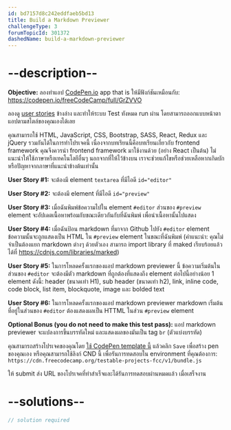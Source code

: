 ```yaml
---
id: bd7157d8c242eddfaeb5bd13
title: Build a Markdown Previewer
challengeType: 3
forumTopicId: 301372
dashedName: build-a-markdown-previewer
---
```


# --description--

**Objective:** ลองทำแอป [CodePen.io](https://codepen.io) app that is ให้มีฟังก์ชันเหมือนกับ: <https://codepen.io/freeCodeCamp/full/GrZVVO>

ลองดู [user stories](https://en.wikipedia.org/wiki/User_story) ข้างล่าง และทำให้ระบบ Test ทังหมด run ผ่าน โดยสามารถออกแบบหน้าตาแอปตามสไตล์ของคุณเองได้เลย

คุณสามารถใช้ HTML, JavaScript, CSS, Bootstrap, SASS, React, Redux และ jQuery รวมกันได้ในการทำโปรเจคนี้ เนื่องจากบทเรียนนี้คือบทเรียนเกี่ยวกับ frontend framework คุณจึงควรนำ frontend framework มาใช้งานด้วย (อย่าง React เป็นต้น) ไม่แนะนำให้ใช้ภาษาหรือเทคโนโลยีอื่นๆ นอกจากที่ให้ไว้ข้างบน เราจะช่วยแก้ไขหรือช่วยเหลือหากเกิดบักหรือปัญหาจากภาษาที่แนะนำข้างต้นเท่านั้น 

**User Story #1:** จะต้องมี element `textarea` ที่มีไอดี `id="editor"`

**User Story #2:** จะต้องมี element ที่มีไอดี `id="preview"`

**User Story #3:** เมื่อฉันพิมพ์ข้อความไปใน element `#editor` ส่วนของ `#preview` element จะอัปเดตเนื้อหาพร้อมกับขณะเดียวกันกับที่ฉันพิมพ์ เพื่อนำเนื้อหานั้นไปแสดง

**User Story #4:** เมื่อฉันป้อน markdown ที่มาจาก Github ไปยัง `#editor` element ข้อความนั้นจะถูกแสดงเป็น HTML ใน `#preview` element ในขณะที่ฉันพิมพ์ (คำแนะนำ: คุณไม่จำเป็นต้องแยก markdown ต่างๆ ด้วยตัวเอง สามารถ import library ที่ maked เรียบร้อยแล้วได้ที่ <https://cdnjs.com/libraries/marked>)

**User Story #5:** ในการโหลดครั้งแรกของแอป markdown previewer นี้ ข้อความเริ่มต้นในส่วนของ `#editor` จะต้องมีตัว markdown ที่ถูกต้องที่แสดงถึง element ต่อไปนี้อย่างน้อย 1 element ดังนี้: header (ขนาดเท่า H1), sub header (ขนาดเท่า h2), link, inline code, code block, list item, blockquote, image และ bolded text

**User Story #6:** ในการโหลดครั้งแรกของแอป markdown previewer markdown เริ่มต้นที่อยู่ในส่วนของ `#editor` ต้องแสดงผลเป็น HTTML ในส่วน `#preview` element

**Optional Bonus (you do not need to make this test pass):** แอป markdown previewer จะแปลงการขึ้นบรรทัดใหม่ และแสดงผลของมันเป็น tag `br` (ตัวแบ่งบรรทัด)

คุณสามารถสร้างโปรเจคของคุณโดย <a href='https://codepen.io/pen?template=MJjpwO' target='_blank' rel='nofollow'>ใช้ CodePen template นี้</a> แล้วคลิก `Save` เพื่อสร้าง pen ของคุณเอง หรือคุณสามารถใช้ลิงก์ CND นี้ เพื่อรันการทดสอบใน environment ที่คุณต้องการ: `https://cdn.freecodecamp.org/testable-projects-fcc/v1/bundle.js`

ให้ submit ส่ง URL ของโปรเจคที่ทำสำเร็จและได้รันการทดสอบผ่านหมดแล้ว เมื่อเสร็จงาน

# --solutions--

```js
// solution required
```
